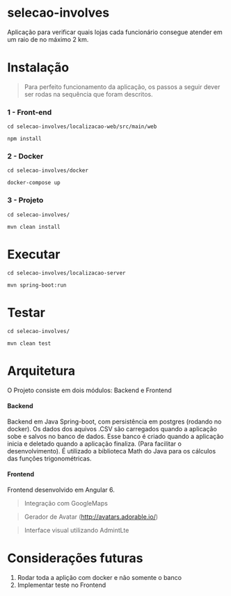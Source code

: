 # selecao-involves

Aplicação para verificar quais lojas cada funcionário consegue atender em um raio de no máximo 2 km.

# Instalação

> Para perfeito funcionamento da aplicação, os passos a seguir dever ser rodas na sequência que foram descritos.

### 1 - Front-end

```
cd selecao-involves/localizacao-web/src/main/web
```

```
npm install
```

### 2 - Docker

```
cd selecao-involves/docker
```

```
docker-compose up
```
### 3 - Projeto

```
cd selecao-involves/
```

```
mvn clean install
```

# Executar

```
cd selecao-involves/localizacao-server
```
```
mvn spring-boot:run
```

# Testar

```
cd selecao-involves/
```
```
mvn clean test
```

# Arquitetura

O Projeto consiste em dois módulos: Backend e Frontend

#### Backend
Backend em Java Spring-boot, com persistência em postgres (rodando no docker).
Os dados dos aquivos .CSV são carregados quando a aplicação sobe e salvos no banco de dados. Esse banco é criado quando a aplicação inicia e deletado quando a aplicação finaliza. (Para facilitar o desenvolvimento).
É utilizado a biblioteca Math do Java para os cálculos das funções trigonométricas.

#### Frontend
Frontend desenvolvido em Angular 6. 

> Integração com GoogleMaps

> Gerador de Avatar (http://avatars.adorable.io/)

> Interface visual utilizando AdmintLte

# Considerações futuras

1. Rodar toda a aplição com docker e não somente o banco
2. Implementar teste no Frontend



